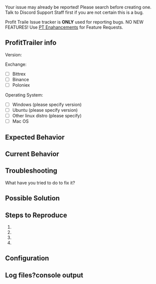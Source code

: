 Your issue may already be reported! Please search before creating one.
Talk to Discord Support Staff first if you are not certain this is a bug.

Profit Traile Issue tracker is **ONLY** used for reporting bugs. NO NEW FEATURES! Use [PT Enahancements](https://github.com/taniman/profit-trailer-enhancements) for Feature Requests.
<!--- Provide a general summary of the issue in the Title above -->

## ProfitTrailer info
Version:

Exchange:
- [ ] Bittrex
- [ ] Binance
- [ ] Poloniex

Operating System:
- [ ] Windows (please specify version)
- [ ] Ubuntu (please specify version)
- [ ] Other linux distro (please specify)
- [ ] Mac OS

## Expected Behavior
<!--- Tell us what should happen -->

## Current Behavior
<!--- Tell us what happens and how often -->

## Troubleshooting
What have you tried to do to fix it?

## Possible Solution
<!--- Optional, do you have a possible fix/reason for the bug. -->

## Steps to Reproduce
<!--- If able, tell us how to reproduce this bug. -->
1.
2.
3.
4.

## Configuration
<!--- Many issues are caused by incorrect configurations -->
<!--- From the GUI please copy your PAIRS, DCA and INDICATORS settings -->
<!--- You can upload to https://pastebin.com/ or similar -->

## Log files?console output
<!--- Please provide your log file from ProfitTrailer/log or a complete screenshot -->
<!--- If possible rename/delete your current log and restart the -->
<!--- bot so we only get recent/relevant log information --> 


